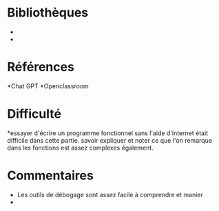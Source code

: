 # Bibliothèques
* 
*

# Références
*Chat GPT
*Openclassroom

# Difficulté
*essayer d'écrire un programme fonctionnel sans l'aide d'internet était difficile dans cette partie.
savoir expliquer et noter ce que l'on remarque dans les fonctions est assez complexes également.

# Commentaires
* Les outils de débogage sont assez facile à comprendre et manier
* 

